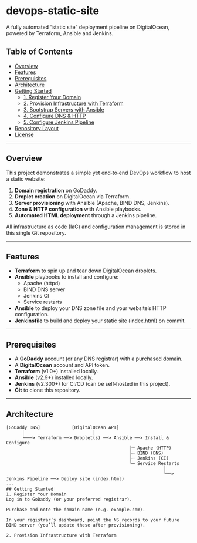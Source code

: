 # devops-static-site

A fully automated “static site” deployment pipeline on DigitalOcean, powered by Terraform, Ansible and Jenkins.

## Table of Contents

- [Overview](#overview)  
- [Features](#features)  
- [Prerequisites](#prerequisites)  
- [Architecture](#architecture)  
- [Getting Started](#getting-started)  
  - [1. Register Your Domain](#1-register-your-domain)  
  - [2. Provision Infrastructure with Terraform](#2-provision-infrastructure-with-terraform)  
  - [3. Bootstrap Servers with Ansible](#3-bootstrap-servers-with-ansible)  
  - [4. Configure DNS & HTTP](#4-configure-dns--http)  
  - [5. Configure Jenkins Pipeline](#5-configure-jenkins-pipeline)  
- [Repository Layout](#repository-layout)  
- [License](#license)  

---

## Overview

This project demonstrates a simple yet end‑to‑end DevOps workflow to host a static website:

1. **Domain registration** on GoDaddy.  
2. **Droplet creation** on DigitalOcean via Terraform.  
3. **Server provisioning** with Ansible (Apache, BIND DNS, Jenkins).  
4. **Zone & HTTP configuration** with Ansible playbooks.  
5. **Automated HTML deployment** through a Jenkins pipeline.

All infrastructure as code (IaC) and configuration management is stored in this single Git repository.

---

## Features

- **Terraform** to spin up and tear down DigitalOcean droplets.  
- **Ansible** playbooks to install and configure:
  - Apache (httpd)  
  - BIND DNS server  
  - Jenkins CI  
  - Service restarts  
- **Ansible** to deploy your DNS zone file and your website’s HTTP configuration.  
- **Jenkinsfile** to build and deploy your static site (index.html) on commit.

---

## Prerequisites

- A **GoDaddy** account (or any DNS registrar) with a purchased domain.  
- A **DigitalOcean** account and API token.  
- **Terraform** (v1.0+) installed locally.  
- **Ansible** (v2.9+) installed locally.  
- **Jenkins** (v2.300+) for CI/CD (can be self‑hosted in this project).  
- **Git** to clone this repository.

---

## Architecture

```plaintext
[GoDaddy DNS]            [DigitalOcean API]
      │                          │
      └───> Terraform ──> Droplet(s) ──> Ansible ──> Install & Configure
                                               ├─ Apache (HTTP)
                                               ├─ BIND (DNS)
                                               ├─ Jenkins (CI)
                                               └─ Service Restarts
                                                            │
                                                            └──> Jenkins Pipeline ──> Deploy site (index.html)
---
## Getting Started
1. Register Your Domain
Log in to GoDaddy (or your preferred registrar).

Purchase and note the domain name (e.g. example.com).

In your registrar’s dashboard, point the NS records to your future BIND server (you’ll update these after provisioning).

2. Provision Infrastructure with Terraform
